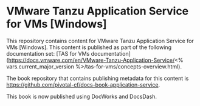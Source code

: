 # VMware Tanzu Application Service for VMs [Windows]
This repository contains content for VMware Tanzu Application Service for VMs [Windows]. This content is published as part of the following documentation set: [TAS for VMs documentation](https://docs.vmware.com/en/VMware-Tanzu-Application-Service/<% vars.current_major_version %>/tas-for-vms/concepts-overview.html).

The book repository that contains publishing metadata for this content is https://github.com/pivotal-cf/docs-book-application-service.

This book is now published using DocWorks and DocsDash.
